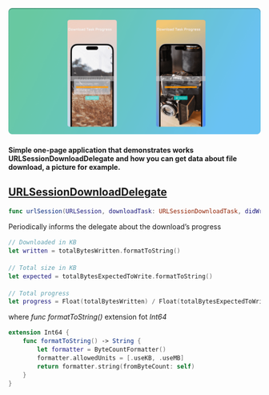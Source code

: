 ![GitHub Cards Preview](https://github.com/romagornostay/TrackDowloadProgress.swiftpm/blob/main/coverDowload.png)

#### Simple one-page application that demonstrates works URLSessionDownloadDelegate and how you can get data about file download, a picture for example. 

## [URLSessionDownloadDelegate](https://developer.apple.com/documentation/foundation/URLSessionDownloadDelegate) 

```swift
func urlSession(URLSession, downloadTask: URLSessionDownloadTask, didWriteData: Int64, totalBytesWritten: Int64, totalBytesExpectedToWrite: Int64)
```
Periodically informs the delegate about the download’s progress

```swift
// Downloaded in KB
let written = totalBytesWritten.formatToString()
        
// Total size in KB
let expected = totalBytesExpectedToWrite.formatToString()
        
// Total progress
let progress = Float(totalBytesWritten) / Float(totalBytesExpectedToWrite)
```
where *func formatToString()* extension fot *Int64*

```swift
extension Int64 {
    func formatToString() -> String {
        let formatter = ByteCountFormatter()
        formatter.allowedUnits = [.useKB, .useMB]
        return formatter.string(fromByteCount: self)
    }
}
```

